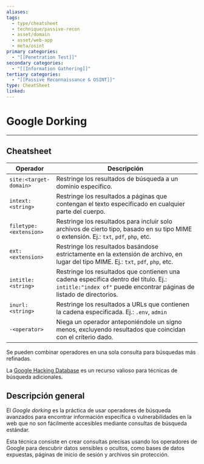 ```yaml
---
aliases:
tags:
  - type/cheatsheet
  - technique/passive-recon
  - asset/domain
  - asset/web-app
  - meta/osint
primary categories:
  - "[[Penetration Test]]"
secondary categories:
  - "[[Information Gathering]]"
tertiary categories:
  - "[[Passive Reconnaissance & OSINT]]"
type: CheatSheet
linked:
---
```

# Google Dorking

***

## Cheatsheet

| **Operador**           | **Descripción**                                                                                                                                              |
| ---------------------- | ------------------------------------------------------------------------------------------------------------------------------------------------------------ |
| `site:<target-domain>` | Restringe los resultados de búsqueda a un dominio específico.                                                                                                |
| `intext:<string>`      | Restringe los resultados a páginas que contengan el texto especificado en cualquier parte del cuerpo.                                                        |
| `filetype:<extension>` | Restringe los resultados para incluir solo archivos de cierto tipo, basado en su tipo MIME o extensión. Ej.: `txt`, `pdf`, `php`, etc.                       |
| `ext:<extension>`      | Restringe los resultados basándose estrictamente en la extensión de archivo, en lugar del tipo MIME. Ej.: `txt`, `pdf`, `php`, etc.                          |
| `intitle:<string>`     | Restringe los resultados que contienen una cadena específica dentro del título. Ej.: `intitle:"index of"` puede encontrar páginas de listado de directorios. |
| `inurl:<string>`       | Restringe los resultados a URLs que contienen la cadena especificada. Ej.: `.env`, `admin`                                                                   |
| `-<operator>`          | Niega un operador anteponiéndole un signo menos, excluyendo resultados que coincidan con el criterio dado.                                                   |

Se pueden combinar operadores en una sola consulta para búsquedas más refinadas.

La [Google Hacking Database](https://www.exploit-db.com/google-hacking-database) es un recurso valioso para técnicas de búsqueda adicionales.

## Descripción general

El _Google dorking_ es la práctica de usar operadores de búsqueda avanzados para encontrar información específica o vulnerabilidades en la web que no son fácilmente accesibles mediante consultas de búsqueda estándar.

Esta técnica consiste en crear consultas precisas usando los operadores de Google para descubrir datos sensibles o ocultos, como bases de datos expuestas, páginas de inicio de sesión y archivos sin protección.